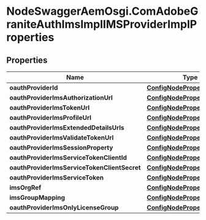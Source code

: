 # NodeSwaggerAemOsgi.ComAdobeGraniteAuthImsImplIMSProviderImplProperties

## Properties

Name | Type | Description | Notes
------------ | ------------- | ------------- | -------------
**oauthProviderId** | [**ConfigNodePropertyString**](ConfigNodePropertyString.md) |  | [optional] 
**oauthProviderImsAuthorizationUrl** | [**ConfigNodePropertyString**](ConfigNodePropertyString.md) |  | [optional] 
**oauthProviderImsTokenUrl** | [**ConfigNodePropertyString**](ConfigNodePropertyString.md) |  | [optional] 
**oauthProviderImsProfileUrl** | [**ConfigNodePropertyString**](ConfigNodePropertyString.md) |  | [optional] 
**oauthProviderImsExtendedDetailsUrls** | [**ConfigNodePropertyArray**](ConfigNodePropertyArray.md) |  | [optional] 
**oauthProviderImsValidateTokenUrl** | [**ConfigNodePropertyString**](ConfigNodePropertyString.md) |  | [optional] 
**oauthProviderImsSessionProperty** | [**ConfigNodePropertyString**](ConfigNodePropertyString.md) |  | [optional] 
**oauthProviderImsServiceTokenClientId** | [**ConfigNodePropertyString**](ConfigNodePropertyString.md) |  | [optional] 
**oauthProviderImsServiceTokenClientSecret** | [**ConfigNodePropertyString**](ConfigNodePropertyString.md) |  | [optional] 
**oauthProviderImsServiceToken** | [**ConfigNodePropertyString**](ConfigNodePropertyString.md) |  | [optional] 
**imsOrgRef** | [**ConfigNodePropertyString**](ConfigNodePropertyString.md) |  | [optional] 
**imsGroupMapping** | [**ConfigNodePropertyArray**](ConfigNodePropertyArray.md) |  | [optional] 
**oauthProviderImsOnlyLicenseGroup** | [**ConfigNodePropertyBoolean**](ConfigNodePropertyBoolean.md) |  | [optional] 


